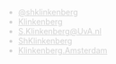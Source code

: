 <script src="https://use.fontawesome.com/23c1d38eea.js"></script>

<ul class="fa-ul" style="color:lightgrey;">
<li><i class="fa-li fa fa-twitter"></i> <a href="https://twitter.com/shklinkenberg" target="_blank" style="color:lightgrey; border-bottom:none;">@shklinkenberg</a></li>
<li><i class="fa-li fa fa-linkedin-square"></i> <a href="https://www.linkedin.com/in/sharonklinkenberg/" target="_blank" style="color:lightgrey; border-bottom:none;">Klinkenberg</a></li>
<li><i class="fa-li fa fa-envelope-o"></i> <a style="unicode-bidi:bidi-override; direction: rtl; color:lightgrey" href="javascript:window.location.href = 'mailto:' + ['s.klinkenberg','uva.nl'].join('@')">ln.AvU@grebneknilK.S</a></li>
<li><i class="fa-li fa fa-github"></i> <a href="https://github.com/ShKlinkenberg" target="_blank" style="color:lightgrey; border-bottom:none;">ShKlinkenberg</a></li>
<li><i class="fa-li fa fa-globe-europe"></i> <a href="http://www.klinkenberg.amsterdam" target="_blank" style="color:lightgrey; border-bottom:none;">Klinkenberg.Amsterdam</a></li>
</ul>

